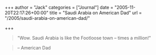 +++
author = "Jack"
categories = ["Journal"]
date = "2005-11-20T22:17:26+00:00"
title = "Saudi Arabia on American Dad"
url = "/2005/saudi-arabia-on-american-dad/"

+++

> 
> 
> "Wow. Saudi Arabia is like the Footloose town &#8211; times a million!"
  
> 
  
> &#8211; American Dad
> 
>